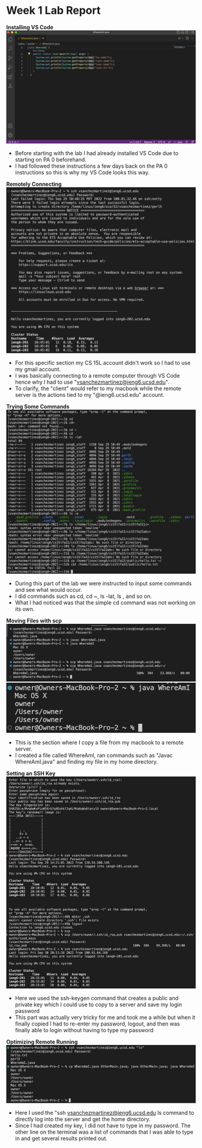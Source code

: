 # Week 1 Lab Report #
**Installing VS Code**
![Image](VS.png)
- Before starting with the lab I had already installed VS Code due to starting on PA 0 beforehand. 
- I had followed these instructions a few days back on the PA 0 instructions so this is why my VS Code looks this way. 

**Remotely Connecting** 
![Image](Remote.png) 
- For this specific section my CS 15L account didn't work so I had to use my gmail account. 
- I was basically connecting to a remote computer through VS Code hence why I had to use "vsanchezmartinez@ieng6.ucsd.edu".
- To clarify, the "client" would refer to my macbook while the remote server is the actions tied to my "@ieng6.ucsd.edu" account. 

**Trying Some Commands**
![Image](Commands.png)
- During this part of the lab we were instructed to input some commands and see what would occur. 
- I did commands such as cd, cd ~, ls -lat, ls <directory>, and so on. 
- What I had noticed was that the simple cd command was not working on its own. 

**Moving Files with scp**
![Image](TestingWhere.png)
![Image](MacWhere.png)
- This is the section where I copy a file from my macbook to a remote server.
- I created a file called WhereAmI, ran commands such as "Javac WhereAmI.java" and finding my file in my home directory. 

**Setting an SSH Key**
![Image](Key.png)
- Here we used the ssh-keygen command that creates a public and private key which I could use to copy to a server and save my login password
- This part was actually very tricky for me and took me a while but when it finally copied I had to re-enter my password, logout, and then was finally able to login without having to type my password 

**Optimizing Remote Running**
![Image](Running.png)
- Here I used the "ssh vsanchezmartinez@ieng6.ucsd.edu ls command to directly log into the server and get the home directory. 
- Since I had created my key, I did not have to type in my password. The other line on the terminal was a list of commands that I was able to type in and get several results printed out.